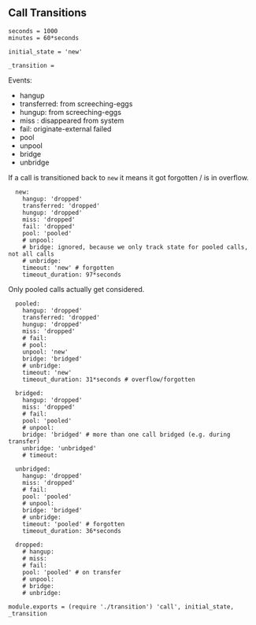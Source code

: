 Call Transitions
----------------

    seconds = 1000
    minutes = 60*seconds

    initial_state = 'new'

    _transition =

Events:
- hangup
- transferred: from screeching-eggs
- hungup: from screeching-eggs
- miss : disappeared from system
- fail: originate-external failed
- pool
- unpool
- bridge
- unbridge

If a call is transitioned back to `new` it means it got forgotten / is in overflow.

      new:
        hangup: 'dropped'
        transferred: 'dropped'
        hungup: 'dropped'
        miss: 'dropped'
        fail: 'dropped'
        pool: 'pooled'
        # unpool:
        # bridge: ignored, because we only track state for pooled calls, not all calls
        # unbridge:
        timeout: 'new' # forgotten
        timeout_duration: 97*seconds

Only pooled calls actually get considered.

      pooled:
        hangup: 'dropped'
        transferred: 'dropped'
        hungup: 'dropped'
        miss: 'dropped'
        # fail:
        # pool:
        unpool: 'new'
        bridge: 'bridged'
        # unbridge:
        timeout: 'new'
        timeout_duration: 31*seconds # overflow/forgotten

      bridged:
        hangup: 'dropped'
        miss: 'dropped'
        # fail:
        pool: 'pooled'
        # unpool:
        bridge: 'bridged' # more than one call bridged (e.g. during transfer)
        unbridge: 'unbridged'
        # timeout:

      unbridged:
        hangup: 'dropped'
        miss: 'dropped'
        # fail:
        pool: 'pooled'
        # unpool:
        bridge: 'bridged'
        # unbridge:
        timeout: 'pooled' # forgotten
        timeout_duration: 36*seconds

      dropped:
        # hangup:
        # miss:
        # fail:
        pool: 'pooled' # on transfer
        # unpool:
        # bridge:
        # unbridge:

    module.exports = (require './transition') 'call', initial_state, _transition
